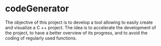 # codeGenerator
The objective of this project is to develop a tool allowing to easily create and visualize a C ++ project. The idea is to accelerate the development of the project, to have a better overview of its progress, and to avoid the coding of regularly used functions.
